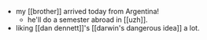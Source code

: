 - my [[brother]] arrived today from Argentina!
	- he'll do a semester abroad in [[uzh]].
- liking [[dan dennett]]'s [[darwin's dangerous idea]] a lot.